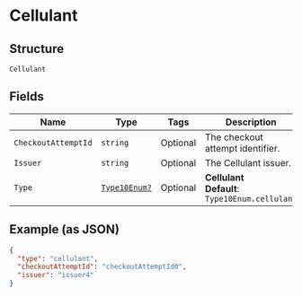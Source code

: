 
# Cellulant

## Structure

`Cellulant`

## Fields

| Name | Type | Tags | Description |
|  --- | --- | --- | --- |
| `CheckoutAttemptId` | `string` | Optional | The checkout attempt identifier. |
| `Issuer` | `string` | Optional | The Cellulant issuer. |
| `Type` | [`Type10Enum?`](../../doc/models/type-10-enum.md) | Optional | **Cellulant**<br>**Default**: `Type10Enum.cellulant` |

## Example (as JSON)

```json
{
  "type": "cellulant",
  "checkoutAttemptId": "checkoutAttemptId0",
  "issuer": "issuer4"
}
```

